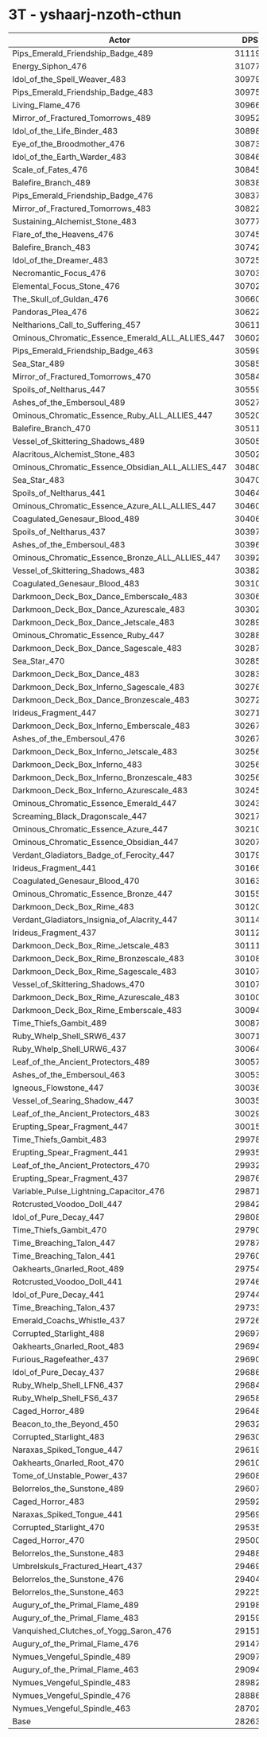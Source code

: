 # 3T - yshaarj-nzoth-cthun
| Actor | DPS | Increase |
|---|:---:|:---:|
|Pips_Emerald_Friendship_Badge_489|311192|10.10%|
|Energy_Siphon_476|310774|9.96%|
|Idol_of_the_Spell_Weaver_483|309799|9.61%|
|Pips_Emerald_Friendship_Badge_483|309755|9.59%|
|Living_Flame_476|309664|9.56%|
|Mirror_of_Fractured_Tomorrows_489|309525|9.51%|
|Idol_of_the_Life_Binder_483|308983|9.32%|
|Eye_of_the_Broodmother_476|308737|9.23%|
|Idol_of_the_Earth_Warder_483|308463|9.14%|
|Scale_of_Fates_476|308457|9.14%|
|Balefire_Branch_489|308389|9.11%|
|Pips_Emerald_Friendship_Badge_476|308371|9.11%|
|Mirror_of_Fractured_Tomorrows_483|308220|9.05%|
|Sustaining_Alchemist_Stone_483|307777|8.90%|
|Flare_of_the_Heavens_476|307458|8.78%|
|Balefire_Branch_483|307422|8.77%|
|Idol_of_the_Dreamer_483|307253|8.71%|
|Necromantic_Focus_476|307033|8.63%|
|Elemental_Focus_Stone_476|307026|8.63%|
|The_Skull_of_Guldan_476|306600|8.48%|
|Pandoras_Plea_476|306226|8.35%|
|Neltharions_Call_to_Suffering_457|306113|8.31%|
|Ominous_Chromatic_Essence_Emerald_ALL_ALLIES_447|306028|8.28%|
|Pips_Emerald_Friendship_Badge_463|305997|8.27%|
|Sea_Star_489|305855|8.21%|
|Mirror_of_Fractured_Tomorrows_470|305840|8.21%|
|Spoils_of_Neltharus_447|305592|8.12%|
|Ashes_of_the_Embersoul_489|305274|8.01%|
|Ominous_Chromatic_Essence_Ruby_ALL_ALLIES_447|305200|7.98%|
|Balefire_Branch_470|305115|7.95%|
|Vessel_of_Skittering_Shadows_489|305056|7.93%|
|Alacritous_Alchemist_Stone_483|305022|7.92%|
|Ominous_Chromatic_Essence_Obsidian_ALL_ALLIES_447|304806|7.84%|
|Sea_Star_483|304706|7.81%|
|Spoils_of_Neltharus_441|304647|7.79%|
|Ominous_Chromatic_Essence_Azure_ALL_ALLIES_447|304605|7.77%|
|Coagulated_Genesaur_Blood_489|304064|7.58%|
|Spoils_of_Neltharus_437|303971|7.55%|
|Ashes_of_the_Embersoul_483|303968|7.55%|
|Ominous_Chromatic_Essence_Bronze_ALL_ALLIES_447|303928|7.53%|
|Vessel_of_Skittering_Shadows_483|303824|7.50%|
|Coagulated_Genesaur_Blood_483|303104|7.24%|
|Darkmoon_Deck_Box_Dance_Emberscale_483|303069|7.23%|
|Darkmoon_Deck_Box_Dance_Azurescale_483|303022|7.21%|
|Darkmoon_Deck_Box_Dance_Jetscale_483|302890|7.17%|
|Ominous_Chromatic_Essence_Ruby_447|302889|7.17%|
|Darkmoon_Deck_Box_Dance_Sagescale_483|302876|7.16%|
|Sea_Star_470|302859|7.16%|
|Darkmoon_Deck_Box_Dance_483|302830|7.14%|
|Darkmoon_Deck_Box_Inferno_Sagescale_483|302769|7.12%|
|Darkmoon_Deck_Box_Dance_Bronzescale_483|302722|7.11%|
|Irideus_Fragment_447|302711|7.10%|
|Darkmoon_Deck_Box_Inferno_Emberscale_483|302673|7.09%|
|Ashes_of_the_Embersoul_476|302671|7.09%|
|Darkmoon_Deck_Box_Inferno_Jetscale_483|302569|7.05%|
|Darkmoon_Deck_Box_Inferno_483|302568|7.05%|
|Darkmoon_Deck_Box_Inferno_Bronzescale_483|302561|7.05%|
|Darkmoon_Deck_Box_Inferno_Azurescale_483|302454|7.01%|
|Ominous_Chromatic_Essence_Emerald_447|302439|7.01%|
|Screaming_Black_Dragonscale_447|302173|6.91%|
|Ominous_Chromatic_Essence_Azure_447|302102|6.89%|
|Ominous_Chromatic_Essence_Obsidian_447|302076|6.88%|
|Verdant_Gladiators_Badge_of_Ferocity_447|301799|6.78%|
|Irideus_Fragment_441|301668|6.73%|
|Coagulated_Genesaur_Blood_470|301633|6.72%|
|Ominous_Chromatic_Essence_Bronze_447|301553|6.69%|
|Darkmoon_Deck_Box_Rime_483|301208|6.57%|
|Verdant_Gladiators_Insignia_of_Alacrity_447|301141|6.55%|
|Irideus_Fragment_437|301123|6.54%|
|Darkmoon_Deck_Box_Rime_Jetscale_483|301119|6.54%|
|Darkmoon_Deck_Box_Rime_Bronzescale_483|301086|6.53%|
|Darkmoon_Deck_Box_Rime_Sagescale_483|301076|6.52%|
|Vessel_of_Skittering_Shadows_470|301071|6.52%|
|Darkmoon_Deck_Box_Rime_Azurescale_483|301002|6.50%|
|Darkmoon_Deck_Box_Rime_Emberscale_483|300947|6.48%|
|Time_Thiefs_Gambit_489|300872|6.45%|
|Ruby_Whelp_Shell_SRW6_437|300719|6.40%|
|Ruby_Whelp_Shell_URW6_437|300649|6.37%|
|Leaf_of_the_Ancient_Protectors_489|300573|6.35%|
|Ashes_of_the_Embersoul_463|300530|6.33%|
|Igneous_Flowstone_447|300367|6.27%|
|Vessel_of_Searing_Shadow_447|300353|6.27%|
|Leaf_of_the_Ancient_Protectors_483|300296|6.25%|
|Erupting_Spear_Fragment_447|300154|6.20%|
|Time_Thiefs_Gambit_483|299785|6.07%|
|Erupting_Spear_Fragment_441|299356|5.92%|
|Leaf_of_the_Ancient_Protectors_470|299325|5.90%|
|Erupting_Spear_Fragment_437|298766|5.71%|
|Variable_Pulse_Lightning_Capacitor_476|298712|5.69%|
|Rotcrusted_Voodoo_Doll_447|298423|5.59%|
|Idol_of_Pure_Decay_447|298086|5.47%|
|Time_Thiefs_Gambit_470|297907|5.40%|
|Time_Breaching_Talon_447|297870|5.39%|
|Time_Breaching_Talon_441|297607|5.30%|
|Oakhearts_Gnarled_Root_489|297544|5.27%|
|Rotcrusted_Voodoo_Doll_441|297468|5.25%|
|Idol_of_Pure_Decay_441|297441|5.24%|
|Time_Breaching_Talon_437|297332|5.20%|
|Emerald_Coachs_Whistle_437|297268|5.18%|
|Corrupted_Starlight_488|296970|5.07%|
|Oakhearts_Gnarled_Root_483|296948|5.06%|
|Furious_Ragefeather_437|296908|5.05%|
|Idol_of_Pure_Decay_437|296867|5.04%|
|Ruby_Whelp_Shell_LFN6_437|296843|5.03%|
|Ruby_Whelp_Shell_FS6_437|296583|4.93%|
|Caged_Horror_489|296485|4.90%|
|Beacon_to_the_Beyond_450|296322|4.84%|
|Corrupted_Starlight_483|296306|4.84%|
|Naraxas_Spiked_Tongue_447|296194|4.80%|
|Oakhearts_Gnarled_Root_470|296107|4.77%|
|Tome_of_Unstable_Power_437|296089|4.76%|
|Belorrelos_the_Sunstone_489|296077|4.76%|
|Caged_Horror_483|295925|4.70%|
|Naraxas_Spiked_Tongue_441|295696|4.62%|
|Corrupted_Starlight_470|295354|4.50%|
|Caged_Horror_470|295006|4.38%|
|Belorrelos_the_Sunstone_483|294882|4.33%|
|Umbrelskuls_Fractured_Heart_437|294697|4.27%|
|Belorrelos_the_Sunstone_476|294043|4.04%|
|Belorrelos_the_Sunstone_463|292257|3.40%|
|Augury_of_the_Primal_Flame_489|291985|3.31%|
|Augury_of_the_Primal_Flame_483|291592|3.17%|
|Vanquished_Clutches_of_Yogg_Saron_476|291512|3.14%|
|Augury_of_the_Primal_Flame_476|291473|3.13%|
|Nymues_Vengeful_Spindle_489|290978|2.95%|
|Augury_of_the_Primal_Flame_463|290944|2.94%|
|Nymues_Vengeful_Spindle_483|289820|2.54%|
|Nymues_Vengeful_Spindle_476|288864|2.20%|
|Nymues_Vengeful_Spindle_463|287023|1.55%|
|Base|282636|0.00%|
